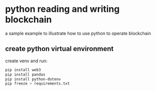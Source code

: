 # python reading and writing blockchain

a sample example to illustrate how to use python to operate blockchain

## create python virtual environment

create venv and run:

```sh
pip install web3
pip install pandas
pip install python-dotenv
pip freeze > requirements.txt
```
